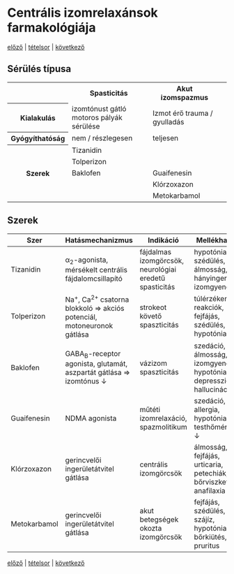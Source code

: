 # Centrális izomrelaxánsok farmakológiája

[előző](link) | [tételsor](0.%20Tételsor.md) | [következő](link)

## Sérülés típusa

<table>
  <th/>
  <th>Spasticitás</th>
  <th>Akut izomspazmus</th>
  <tr>
    <th>Kialakulás</th>
    <td>izomtónust gátló motoros pályák sérülése</td>
    <td>Izmot érő trauma / gyulladás</td>
  </tr>
  <tr>
    <th>Gyógyíthatóság</th>
    <td>nem / részlegesen</td>
    <td>teljesen</td>
  </tr>
  <tr>
    <th rowspan=5>Szerek</th>
    <td colspan=2>Tizanidin<td>
  </tr>
  <tr><td colspan=2>Tolperizon<td></tr>
  <tr>
    <td>Baklofen</td>
    <td>Guaifenesin</td>
  </tr>
  <tr><td/><td>Klórzoxazon</td></tr>
  <tr><td/><td>Metokarbamol</td></tr>
</table>

## Szerek

Szer | Hatásmechanizmus | Indikáció | Mellékhatások
--- | --- | --- | ---
Tizanidin | α<sub>2</sub>-agonista, mérsékelt centrális fájdalomcsillapító | fájdalmas izomgörcsök, neurológiai eredetű spasticitás | hypotónia, szédülés, álmosság, hányinger, izomgyengeség
Tolperizon | Na<sup>+</sup>, Ca<sup>2+</sup> csatorna blokkoló ⇒ akciós potenciál, motoneuronok gátlása | strokeot követő spaszticitás | túlérzékenységi reakciók, fejfájás, szédülés, hypotónia
Baklofen | GABA<sub>B</sub>-receptor agonista, glutamát, aszpartát gátlása ⇒ izomtónus ↓ | vázizom spaszticitás | szedáció, álmosság, izomgyengeség, hypotónia, depresszió, hallucináció
Guaifenesin | NDMA agonista | műtéti izomrelaxáció, spazmolitikum | szedáció, allergia, hypotónia, testhőmérséklet ↓
Klórzoxazon | gerincvelői ingerületátvitel gátlása | centrális izomgörcsök | álmosság, fejfájás, urticaria, petechiák, bőrviszketés, anafilaxia
Metokarbamol | gerincvelői ingerületátvitel gátlása | akut betegségek okozta izomgörcsök | fejfájás, szédülés, fémes szájíz, hypotónia, bőrkiütés, pruritus

[előző](link) | [tételsor](0.%20Tételsor.md) | [következő](link)
